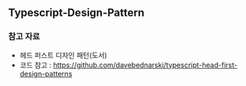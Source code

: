 ## Typescript-Design-Pattern

### 참고 자료

- 헤드 퍼스트 디자인 패턴(도서)
- 코드 참고 : https://github.com/davebednarski/typescript-head-first-design-patterns
